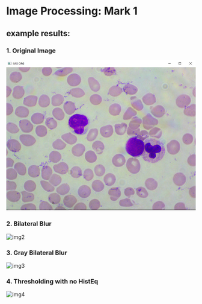 # Image Processing: Mark 1 
## example results:

### 1. Original Image  
![img1](1.Original_Image.jpg)  
  
### 2. Bilateral Blur  
![img2](2.Bilateral_Blur)  
  
### 3. Gray Bilateral Blur  
![img3](3.Gray_Bilateral_Blur)  

### 4. Thresholding with no HistEq  
![img4](4.Thresholding_with_no_HistEq)
